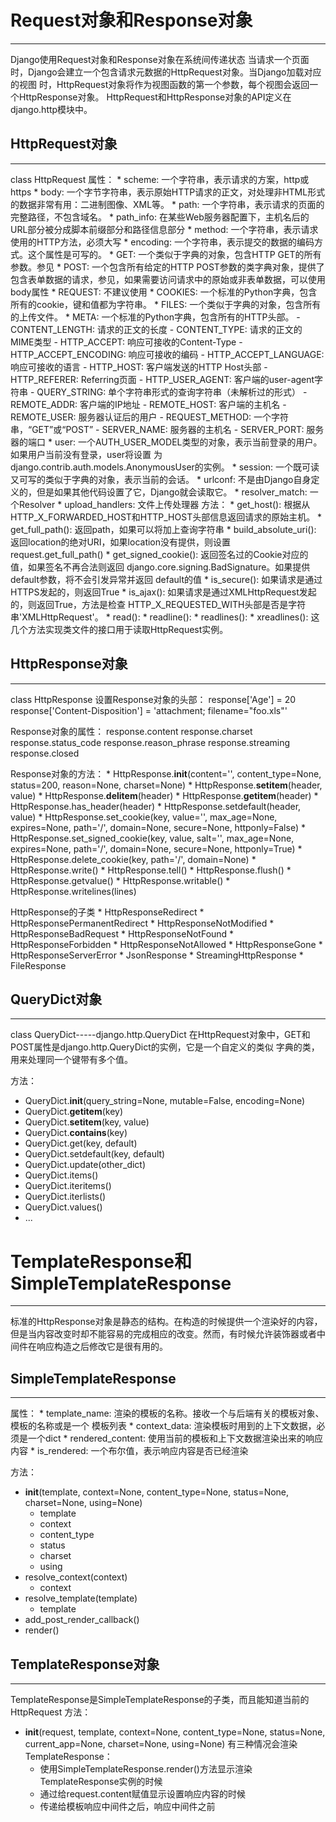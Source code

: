 # Request对象和Response对象
***
Django使用Request对象和Response对象在系统间传递状态
当请求一个页面时，Django会建立一个包含请求元数据的HttpRequest对象。当Django加载对应的视图
时，HttpRequest对象将作为视图函数的第一个参数，每个视图会返回一个HttpResponse对象。
HttpRequest和HttpResponse对象的API定义在django.http模块中。

## HttpRequest对象
***
class HttpRequest
属性：
    * scheme: 一个字符串，表示请求的方案，http或https
    * body: 一个字节字符串，表示原始HTTP请求的正文，对处理非HTML形式的数据非常有用：二进制图像、XML等。
    * path: 一个字符串，表示请求的页面的完整路径，不包含域名。
    * path_info: 在某些Web服务器配置下，主机名后的URL部分被分成脚本前缀部分和路径信息部分
    * method: 一个字符串，表示请求使用的HTTP方法，必须大写
    * encoding: 一个字符串，表示提交的数据的编码方式。这个属性是可写的。
    * GET: 一个类似于字典的对象，包含HTTP GET的所有参数。参见<QueryDict>
    * POST: 一个包含所有给定的HTTP POST参数的类字典对象，提供了包含表单数据的请求，参见<QueryDict>，如果需要访问请求中的原始或非表单数据，可以使用body属性
    * REQUEST: 不建议使用
    * COOKIES: 一个标准的Python字典，包含所有的cookie，键和值都为字符串。
    * FILES: 一个类似于字典的对象，包含所有的上传文件。
    * META: 一个标准的Python字典，包含所有的HTTP头部。
        - CONTENT_LENGTH: 请求的正文的长度
        - CONTENT_TYPE: 请求的正文的MIME类型
        - HTTP_ACCEPT: 响应可接收的Content-Type
        - HTTP_ACCEPT_ENCODING: 响应可接收的编码
        - HTTP_ACCEPT_LANGUAGE: 响应可接收的语言
        - HTTP_HOST: 客户端发送的HTTP Host头部
        - HTTP_REFERER: Referring页面
        - HTTP_USER_AGENT: 客户端的user-agent字符串
        - QUERY_STRING: 单个字符串形式的查询字符串（未解析过的形式）
        - REMOTE_ADDR: 客户端的IP地址
        - REMOTE_HOST: 客户端的主机名
        - REMOTE_USER: 服务器认证后的用户
        - REQUEST_METHOD: 一个字符串，“GET”或“POST”
        - SERVER_NAME: 服务器的主机名
        - SERVER_PORT: 服务器的端口
    * user: 一个AUTH_USER_MODEL类型的对象，表示当前登录的用户。如果用户当前没有登录，user将设置
    为django.contrib.auth.models.AnonymousUser的实例。
    * session: 一个既可读又可写的类似于字典的对象，表示当前的会话。
    * urlconf: 不是由Django自身定义的，但是如果其他代码设置了它，Django就会读取它。
    * resolver_match: 一个Resolver
    * upload_handlers: 文件上传处理器
方法：
    * get_host(): 根据从HTTP_X_FORWARDED_HOST和HTTP_HOST头部信息返回请求的原始主机。
    * get_full_path(): 返回path，如果可以将加上查询字符串
    * build_absolute_uri(): 返回location的绝对URI，如果location没有提供，则设置
    request.get_full_path()
    * get_signed_cookie(): 返回签名过的Cookie对应的值，如果签名不再合法则返回
    django.core.signing.BadSignature。如果提供default参数，将不会引发异常并返回
    default的值
    * is_secure(): 如果请求是通过HTTPS发起的，则返回True
    * is_ajax(): 如果请求是通过XMLHttpRequest发起的，则返回True，方法是检查
    HTTP_X_REQUESTED_WITH头部是否是字符串'XMLHttpRequest'。
    * read():
    * readline():
    * readlines():
    * xreadlines():
    这几个方法实现类文件的接口用于读取HttpRequest实例。

## HttpResponse对象
***
class HttpResponse
设置Response对象的头部：
    response['Age'] = 20
    response['Content-Disposition'] = 'attachment; filename="foo.xls"'

Response对象的属性：
    response.content
    response.charset
    response.status_code
    response.reason_phrase
    response.streaming
    response.closed

Response对象的方法：
    * HttpResponse.__init__(content='', content_type=None, status=200,
    reason=None, charset=None)
    * HttpResponse.__setitem__(header, value)
    * HttpResponse.__delitem__(header)
    * HttpResponse.__getitem__(header)
    * HttpResponse.has_header(header)
    * HttpResponse.setdefault(header, value)
    * HttpResponse.set_cookie(key, value='', max_age=None, expires=None, 
    path='/', domain=None, secure=None, httponly=False)
    * HttpResponse.set_signed_cookie(key, value, salt='', max_age=None, 
    expires=None, path='/', domain=None, secure=None, httponly=True)
    * HttpResponse.delete_cookie(key, path='/', domain=None)
    * HttpResponse.write()
    * HttpResponse.tell()
    * HttpResponse.flush()
    * HttpResponse.getvalue()
    * HttpResponse.writable()
    * HttpResponse.writelines(lines)

HttpResponse的子类
    * HttpResponseRedirect
    * HttpResponsePermanentRedirect
    * HttpResponseNotModified
    * HttpResponseBadRequest
    * HttpResponseNotFound
    * HttpResponseForbidden
    * HttpResponseNotAllowed
    * HttpResponseGone
    * HttpResponseServerError
    * JsonResponse
    * StreamingHttpResponse
    * FileResponse


## QueryDict对象
***
class QueryDict-----django.http.QueryDict
在HttpRequest对象中，GET和POST属性是django.http.QueryDict的实例，它是一个自定义的类似
字典的类，用来处理同一个键带有多个值。

方法：
* QueryDict.__init__(query_string=None, mutable=False, encoding=None)
* QueryDict.__getitem__(key)
* QueryDict.__setitem__(key, value)
* QueryDict.__contains__(key)
* QueryDict.get(key, default)
* QueryDict.setdefault(key, default)
* QueryDict.update(other_dict)
* QueryDict.items()
* QueryDict.iteritems()
* QueryDict.iterlists()
* QueryDict.values()
* ...


# TemplateResponse和SimpleTemplateResponse
***
标准的HttpResponse对象是静态的结构。在构造的时候提供一个渲染好的内容，但是当内容改变时却不能容易的完成相应的改变。然而，有时候允许装饰器或者中间件在响应构造之后修改它是很有用的。

## SimpleTemplateResponse
***
属性：
    * template_name: 渲染的模板的名称。接收一个与后端有关的模板对象、模板的名称或是一个
    模板列表
    * context_data: 渲染模板时用到的上下文数据，必须是一个dict
    * rendered_content: 使用当前的模板和上下文数据渲染出来的响应内容
    * is_rendered: 一个布尔值，表示响应内容是否已经渲染

方法：
* __init__(template, context=None, content_type=None, status=None, charset=None, using=None)
    * template
    * context
    * content_type
    * status
    * charset
    * using
* resolve_context(context)
    * context
* resolve_template(template)
    * template
* add_post_render_callback()
* render()


## TemplateResponse对象
***
TemplateResponse是SimpleTemplateResponse的子类，而且能知道当前的HttpRequest
方法：
* __init__(request, template, context=None, content_type=None, status=None, current_app=None, charset=None, using=None)
有三种情况会渲染TemplateResponse：
    * 使用SimpleTemplateResponse.render()方法显示渲染TemplateResponse实例的时候
    * 通过给request.content赋值显示设置响应内容的时候
    * 传递给模板响应中间件之后，响应中间件之前






























